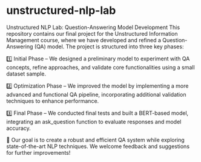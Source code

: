 # unstructured-nlp-lab

Unstructured NLP Lab: Question-Answering Model Development
This repository contains our final project for the Unstructured Information Management course, where we have developed and refined a Question-Answering (QA) model. The project is structured into three key phases:

1️⃣ Initial Phase – We designed a preliminary model to experiment with QA concepts, refine approaches, and validate core functionalities using a small dataset sample.

2️⃣ Optimization Phase – We improved the model by implementing a more advanced and functional QA pipeline, incorporating additional validation techniques to enhance performance.

3️⃣ Final Phase – We conducted final tests and built a BERT-based model, integrating an ask_question function to evaluate responses and model accuracy.

🚀 Our goal is to create a robust and efficient QA system while exploring state-of-the-art NLP techniques. We welcome feedback and suggestions for further improvements!
